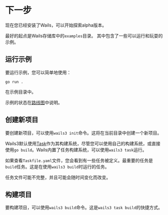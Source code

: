 # 下一步

现在您已经安装了Wails，可以开始探索alpha版本。

最好的起点是Wails存储库中的`examples`目录。
其中包含了一些可以运行和玩耍的示例。

## 运行示例

要运行示例，您可以简单地使用：

```shell
go run .
```

在示例目录中。

示例的状态在[路线图](../roadmap.md)中说明。

## 创建新项目

要创建新项目，可以使用`wails3 init`命令。这将在当前目录中创建一个新项目。

Wails3默认使用[Task](https://taskfile.dev)作为其构建系统，尽管您可以使用自己的构建系统，或直接使用`go build`。Wails内置了任务构建系统，可以使用`wails3 task`运行。

如果查看`Taskfile.yaml`文件，您会看到有一些任务被定义。最重要的任务是`build`任务。这是在使用`wails3 build`时运行的任务。

任务文件可能不完整，并且可能会随时间变化而改变。

## 构建项目

要构建项目，可以使用`wails3 build`命令。这是`wails3 task build`的快捷方式。